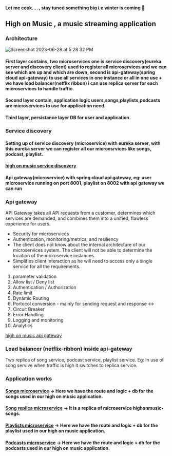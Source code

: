 #### Let me cook.... , stay tuned something big i.e winter is coming 🥶


## High on Music , a music streaming application

### Architecture
![Screenshot 2023-06-28 at 5 28 32 PM](https://github.com/kishoreravi24/highonmusic/assets/36214175/69cc20fc-30a3-4650-a0b2-db99d4a833b5)

#### First layer contains, two microservices one is service discovery(eureka server and discovery client) used to register all microservices and we can see which are up and which are down, second is api-gateway(spring cloud api-gateway) to use all services in one instance or all in one use + we have load balancer(netflix ribbon) i can use replica server for each microservices to handle traffic.

#### Second layer contain, application logic users,songs,playlists,podcasts are microservices to use for application need.

#### Third layer, persistance layer DB for user and application.

### Service discovery

#### Setting up of service discovery (microservice) with eureka server, with this eureka server we can register all our microesrvices like songs, podcast, playlist.
#### [high on music service discovery](https://github.com/kishoreravi24/highonmusic-serviceDiscovery)

#### Api gateway(microservice) with spring cloud api gateway, eg: user microservice running on port 8001, playlist on 8002 with api gateway we can run 

### Api gateway

API Gateway takes all API requests from a customer, determines which services are demanded, and combines them into a unified, flawless experience for users. 

* Security for microservices
* Authentication, monitoring/metrics, and resiliency
* The client does not know about the internal architecture of our microservices system. The client will not be able to determine the location of the microservice instances.
* Simplifies client interaction as he will need to access only a single service for all the requirements.

1. parameter validation
2. Allow list / Deny list
3. Authentication / Authorization
4. Rate limit
5. Dynamic Routing
6. Portocol conversion - mainly for sending request and response <->
7. Circuit Breaker
8. Error Handling
9. Logging and monitoring
10. Analytics

[high on music api gateway](https://github.com/kishoreravi24/highonmusic-apigateway)

### Load balancer (netflix-ribbon) inside api-gateway 
Two replica of song service, podcast service, playlist service. Eg: In use of song servive when traffic is high it switches to replica service.


### Application works
#### [Songs microservice](https://github.com/kishoreravi24/highonmusic-songs) -> Here we have the route and logic + db for the songs used in our high on music application.
#### [Song replica microservice](https://github.com/kishoreravi24/highonmusic-songsreplica) -> It is a replica of microservice highonmusic-songs.
#### [Playlists microservice](https://github.com/kishoreravi24/highonmusic-playlists) -> Here we have the route and logic + db for the playlist used in our high on music application.
#### [Podcasts microservice](https://github.com/kishoreravi24/highonmusic-podcasts) -> Here we have the route and logic + db for the podcasts used in our high on music application.
